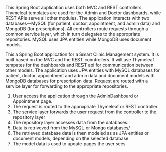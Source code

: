 This Spring Boot application uses both MVC and REST controllers. Thymeleaf templates are used for the Admin and Doctor dashboards, while REST APIs serve all other modules. The application interacts with two databases—MySQL (for patient, doctor, appointment, and admin data) and MongoDB (for prescriptions). All controllers route requests through a common service layer, which in turn delegates to the appropriate repositories. MySQL uses JPA entities while MongoDB uses document models.

This a Spring Boot application for a Smart Clinic Management system. It is built based on the MVC and the REST conntrollers. It will use Thymeleaf tempates for the dashboards and REST api for communication between other models. The application uses JPA entities with MySQL databases for patient, doctor, appointment and admin data and document models with MongoDB databases for prescription data. Request are routed with a service layer for forwarding to the appropriate repositories.

1. User access the application through the AdminDashboard or Appointment page.
2. The request is routed to the appropriate Thymeleaf or REST controller.
3. The service layer forwards the user request from the controller to the repository layer
4. The repository layer accesses data from the databases.
5. Data is retriveved from the MySQL or Mongo databases/
6. The retrieved database data is then modeled as as JPA entities or document models, depending on the selected database
7. The model data is used to update pages the user sees
